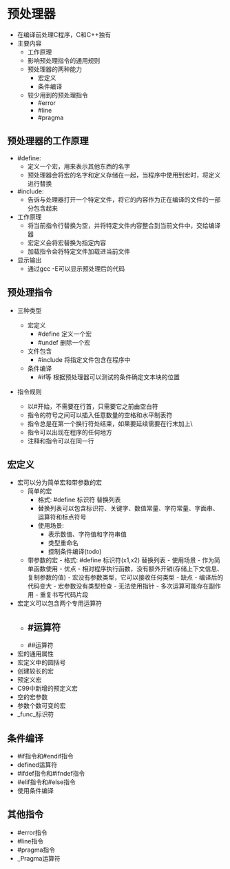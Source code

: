 # 预处理器

- 在编译前处理C程序，C和C++独有
- 主要内容
    - 工作原理
    - 影响预处理指令的通用规则
    - 预处理器的两种能力
        - 宏定义
        - 条件编译
    - 较少用到的预处理指令
        - #error
        - #line
        - #pragma

## 预处理器的工作原理
- #define:
    - 定义一个宏，用来表示其他东西的名字
    - 预处理器会将宏的名字和定义存储在一起，当程序中使用到宏时，将定义进行替换
- #include:
    - 告诉与处理器打开一个特定文件，将它的内容作为正在编译的文件的一部分包含起来
- 工作原理
    - 将当前指令行替换为空，并将特定文件内容整合到当前文件中，交给编译器
    - 宏定义会将宏替换为指定内容
    - 加载指令会将特定文件加载进当前文件
- 显示输出
    - 通过gcc -E可以显示预处理后的代码

## 预处理指令
- 三种类型
    - 宏定义
        - #define 定义一个宏
        - #undef 删除一个宏
    - 文件包含
        - #include 将指定文件包含在程序中
    - 条件编译
        - #if等 根据预处理器可以测试的条件确定文本块的位置

- 指令规则
    - 以#开始，不需要在行首，只需要它之前由空白符
    - 指令的符号之间可以插入任意数量的空格和水平制表符
    - 指令总是在第一个换行符处结束，如果要延续需要在行末加上\
    - 指令可以出现在程序的任何地方
    - 注释和指令可以在同一行 

## 宏定义
- 宏可以分为简单宏和带参数的宏
    - 简单的宏
        - 格式: #define 标识符 替换列表
        - 替换列表可以包含标识符、关键字、数值常量、字符常量、字面串、运算符和标点符号
        - 使用场景: 
            - 表示数值、字符值和字符串值
            - 类型重命名
            - 控制条件编译(todo)
    - 带参数的宏
          - 格式: #define 标识符(x1,x2) 替换列表
          - 使用场景
            - 作为简单函数使用
                - 优点
                    - 相对程序执行函数，没有额外开销(存储上下文信息、复制参数的值)
                    - 宏没有参数类型，它可以接收任何类型
                - 缺点
                    - 编译后的代码变大
                    - 宏参数没有类型检查
                    - 无法使用指针
                    - 多次运算可能存在副作用
            - 重复书写代码片段
- 宏定义可以包含两个专用运算符
    - #运算符
        - 
    - ##运算符
- 宏的通用属性
- 宏定义中的圆括号
- 创建较长的宏
- 预定义宏
- C99中新增的预定义宏
- 空的宏参数
- 参数个数可变的宏
- _func_标识符
## 条件编译
- #if指令和#endif指令
- defined运算符
- #ifdef指令和#ifndef指令
- #elif指令和#else指令
- 使用条件编译
## 其他指令
- #error指令
- #line指令
- #pragma指令
- _Pragma运算符